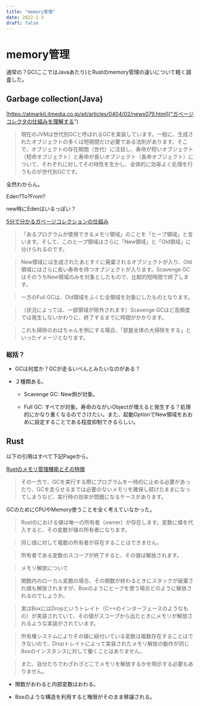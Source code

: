 ```yaml
---
title: "memory管理"
date: 2022-1-3
draft: false
---
```

# memory管理



通常の？GC(ここではJavaあたり)とRustのmemory管理の違いについて軽く調査した。



## Garbage collection(Java)



[https://atmarkit.itmedia.co.jp/ait/articles/0404/02/news079.html]("ガベージコレクタの仕組みを理解する")



> 現在のJVMは世代別GCと呼ばれるGCを実装しています。一般に、生成されたオブジェクトの多くは短期間だけ必要である法則があります。そこで、オブジェクトの存在期間（世代）に注目し、寿命が短いオブジェクト（短命オブジェクト）と寿命が長いオブジェクト（長命オブジェクト）について、それぞれに対してその特性を生かし、全体的に効率よく処理を行うものが世代別GCです。



全然わからん。



Eden?To?From?



new時にEdenはいるっぽい？



[5分で分かるガベージコレクションの仕組み](https://geechs-job.com/tips/details/35)



> 「あるプログラムが使用できるメモリ領域」のことを「ヒープ領域」と言います。そして、このヒープ領域はさらに「New領域」と「Old領域」に分けられるのです。

> New領域には生成されたあとすぐに廃棄されるオブジェクトが入り、Old領域にはさらに長い寿命を持つオブジェクトが入ります。Scavenge GCはそのうちNew領域のみを対象としたもので、比較的短時間で終了します。



> 一方のFull GCは、Old領域をふくむ全領域を対象にしたものとなります。

> （状況によっては、一部領域が除外されます）Scavenge GCほど高頻度では発生しないかわりに、終了するまでに時間がかかります。

> これも掃除のおばちゃんを例にする場合、「部屋全体の大掃除をする」といったイメージとなります。



### 総括？



* GCは何度か？GCが走るいべんとみたいなのがある？



* ２種類ある。

  * Scavenge GC: New側が対象。

  * Full GC: すべてが対象。寿命のながいObjectが増えると発生する？処理的にかなり重くなるのでさけたい。また、起動OptionでNew領域をおおめに設定することである程度抑制できるらしい。



## Rust



以下の引用はすべて下記Pageから。



[Rustのメモリ管理機能とその特徴](https://garasubo.github.io/hexo/2021/11/07/rust-memory.html)



> その一方で、GCを実行する際にプログラムを一時的に止める必要があったり、GCを走らせるまでは必要のないメモリを確保し続けたままになってしまうなど、実行時の効率が問題になるケースがあります。



GCのためにCPUやMemory使うことを全く考えていなかった。



> Rustのにおける値は唯一の所有者（owner）が存在します。変数に値を代入すると、その変数が値の所有者になります。

> 同じ値に対して複数の所有者が存在することはできません。

> 所有者である変数のスコープが終了すると、その値は解放されます。



> メモリ解放について

> 関数内のローカル変数の場合、その関数が終わるときにスタックが破棄され値も解放されますが、Boxのようにヒープを使う場合どのように解放されるのでしょうか。

> 実はBoxにはDropというトレイト（C++のインターフェースのようなもの）が実装されていて、その値がスコープから出たときにメモリが解放されるような実装がされています。

> 所有権システムによりその値に紐付いている変数は複数存在することはできないので、Dropトレイトによって実装されたメモリ解放の動作が同じBoxのインスタンスに対して働くことはありません。

> また、自分たちでわざわざどこでメモリを解放するかを明示する必要もありません。



* 関数がおわると内部変数はおわる。



* Boxのような構造を利用すると権限がそのまま移譲される。
